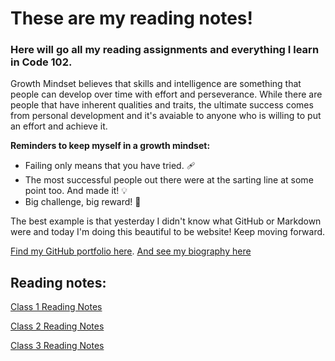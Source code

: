 # These are my reading notes!

### Here will go all my reading assignments and everything I learn in Code 102. 

Growth Mindset believes that skills and intelligence are something that people can develop over time with effort and perseverance. While there are people that have inherent qualities and traits, the ultimate success comes from personal development and it's avaiable to anyone who is willing to put an effort and achieve it. 

**Reminders to keep myself in a growth mindset:** 

- Failing only means that you have tried. 🩹
- The most successful people out there were at the sarting line at some point too. And made it! 💡
- Big challenge, big reward! 💪

The best example is that yesterday I didn't know what GitHub or Markdown were and today I'm doing this beautiful to be website! Keep moving forward. 

[Find my GitHub portfolio here](https://github.com/Araceligm90).
[And see my biography here](https://araceligm90.github.io/Biography-/)


## Reading notes:

[Class 1 Reading Notes](class1.md)

[Class 2 Reading Notes](class2.md)

[Class 3 Reading Notes](class3.md)